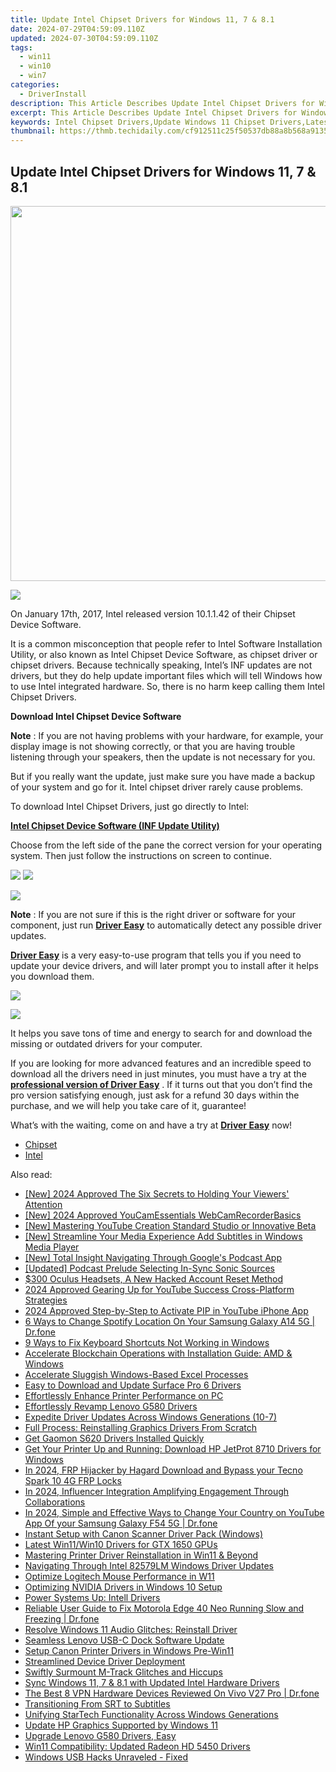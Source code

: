 ```yaml
---
title: Update Intel Chipset Drivers for Windows 11, 7 & 8.1
date: 2024-07-29T04:59:09.110Z
updated: 2024-07-30T04:59:09.110Z
tags:
  - win11
  - win10
  - win7
categories:
  - DriverInstall
description: This Article Describes Update Intel Chipset Drivers for Windows 11, 7 & 8.1
excerpt: This Article Describes Update Intel Chipset Drivers for Windows 11, 7 & 8.1
keywords: Intel Chipset Drivers,Update Windows 11 Chipset Drivers,Latest Intel Driver Update Guide,Install Intel Chipset Drivers for Windows OS,Chipset Driver Support Windows 8.1/7/11,Intel Drivers Update Tutorial,Compatible Chipset Drivers for Windows Versions
thumbnail: https://thmb.techidaily.com/cf912511c25f50537db88a8b568a9135cf27701df4689d69a4823381023d4752.jpg
---
```


## Update Intel Chipset Drivers for Windows 11, 7 & 8.1

<!-- affiliate ads begin -->
<a href="https://appsumo.8odi.net/c/5597632/2082535/7443" target="_top" id="2082535"><img src="//a.impactradius-go.com/display-ad/7443-2082535" border="0" alt="" width="1200" height="600"/></a><img height="0" width="0" src="https://appsumo.8odi.net/i/5597632/2082535/7443" style="position:absolute;visibility:hidden;" border="0" />
<!-- affiliate ads end -->
![](https://images.drivereasy.com/wp-content/uploads/2018/07/img_5b4db24096c45.jpg)

 On January 17th, 2017, Intel released version 10.1.1.42 of their Chipset Device Software.

 It is a common misconception that people refer to Intel Software Installation Utility, or also known as Intel Chipset Device Software, as chipset driver or chipset drivers. Because technically speaking, Intel’s INF updates are not drivers, but they do help update important files which will tell Windows how to use Intel integrated hardware. So, there is no harm keep calling them Intel Chipset Drivers.

**Download Intel Chipset Device Software**

**Note** : If you are not having problems with your hardware, for example, your display image is not showing correctly, or that you are having trouble listening through your speakers, then the update is not necessary for you.

 But if you really want the update, just make sure you have made a backup of your system and go for it. Intel chipset driver rarely cause problems.

To download Intel Chipset Drivers, just go directly to Intel:

[**Intel Chipset Device Software (INF Update Utility)**](https://downloadcenter.intel.com/product/1145/Intel-Chipset-Software-Installation-Utility)

 Choose from the left side of the pane the correct version for your operating system. Then just follow the instructions on screen to continue.

<!-- affiliate ads begin -->
<a href="https://shop.manycam.com/order/checkout.php?PRODS=17727588&QTY=1&AFFILIATE=108875&CART=1"><img src="https://secure.avangate.com/images/merchant/8230bea7d54bcdf99cdfe85cb07313d5/mcaffbanner600x500.png" border="0"></a>
<a href="https://shop.manycam.com/order/checkout.php?PRODS=17727588&QTY=1&AFFILIATE=108875&CART=1"><img src="https://secure.avangate.com/images/merchant/8230bea7d54bcdf99cdfe85cb07313d5/Affiliates_300x250px_valentinesday.png" border="0"></a>
<!-- affiliate ads end -->
![](https://images.drivereasy.com/wp-content/uploads/2019/11/image-26.png)

**Note** : If you are not sure if this is the right driver or software for your component, just run [**Driver Easy**](https://tools.techidaily.com/drivereasy/download/) to automatically detect any possible driver updates.

[**Driver Easy**](https://tools.techidaily.com/drivereasy/download/) is a very easy-to-use program that tells you if you need to update your device drivers, and will later prompt you to install after it helps you download them.

<!-- affiliate ads begin -->
<a href="https://estore.winxdvd.com/order/checkout.php?PRODS=4612444&QTY=1&AFFILIATE=108875&CART=1"><img src="https://www.winxdvd.com/affiliate/new-banner/pt-728x90.jpg" border="0"></a>
<!-- affiliate ads end -->
![](https://images.drivereasy.com/wp-content/uploads/2017/04/img_58ee03ea3425c.jpg)

 It helps you save tons of time and energy to search for and download the missing or outdated drivers for your computer.

 If you are looking for more advanced features and an incredible speed to download all the drivers need in just minutes, you must have a try at the [**professional version of Driver Easy**](https://tools.techidaily.com/drivereasy/download/) . If it turns out that you don’t find the pro version satisfying enough, just ask for a refund 30 days within the purchase, and we will help you take care of it, guarantee!

 What’s with the waiting, come on and have a try at [**Driver Easy**](https://tools.techidaily.com/drivereasy/download/) now!

* [Chipset](https://store.drivereasy.com/order/cart.php?PRODS=4731822&QTY=1&AFFILIATE=108875)
* [Intel](https://tools.techidaily.com/drivereasy/download/)

<ins class="adsbygoogle"
     style="display:block"
     data-ad-format="autorelaxed"
     data-ad-client="ca-pub-7571918770474297"
     data-ad-slot="1223367746"></ins>



<ins class="adsbygoogle"
     style="display:block"
     data-ad-client="ca-pub-7571918770474297"
     data-ad-slot="8358498916"
     data-ad-format="auto"
     data-full-width-responsive="true"></ins>





<span class="atpl-alsoreadstyle">Also read:</span>
<div><ul>
<li><a href="https://fox-links.techidaily.com/new-2024-approved-the-six-secrets-to-holding-your-viewers-attention/"><u>[New] 2024 Approved  The Six Secrets to Holding Your Viewers' Attention</u></a></li>
<li><a href="https://screen-mirroring-recording.techidaily.com/new-2024-approved-youcamessentials-webcamrecorderbasics/"><u>[New] 2024 Approved  YouCamEssentials  WebCamRecorderBasics</u></a></li>
<li><a href="https://youtube-stream.techidaily.com/new-mastering-youtube-creation-standard-studio-or-innovative-beta/"><u>[New] Mastering YouTube Creation  Standard Studio or Innovative Beta</u></a></li>
<li><a href="https://vp-tips.techidaily.com/new-streamline-your-media-experience-add-subtitles-in-windows-media-player/"><u>[New] Streamline Your Media Experience  Add Subtitles in Windows Media Player</u></a></li>
<li><a href="https://some-approaches.techidaily.com/new-total-insight-navigating-through-googles-podcast-app/"><u>[New] Total Insight  Navigating Through Google's Podcast App</u></a></li>
<li><a href="https://extra-skills.techidaily.com/updated-podcast-prelude-selecting-in-sync-sonic-sources/"><u>[Updated] Podcast Prelude  Selecting In-Sync Sonic Sources</u></a></li>
<li><a href="https://facebook.techidaily.com/300-oculus-headsets-a-new-hacked-account-reset-method/"><u>$300 Oculus Headsets, A New Hacked Account Reset Method</u></a></li>
<li><a href="https://youtube-help.techidaily.com/2024-approved-gearing-up-for-youtube-success-cross-platform-strategies/"><u>2024 Approved  Gearing Up for YouTube Success  Cross-Platform Strategies</u></a></li>
<li><a href="https://extra-skills.techidaily.com/2024-approved-step-by-step-to-activate-pip-in-youtube-iphone-app/"><u>2024 Approved  Step-by-Step to Activate PIP in YouTube iPhone App</u></a></li>
<li><a href="https://location-fake.techidaily.com/6-ways-to-change-spotify-location-on-your-samsung-galaxy-a14-5g-drfone-by-drfone-virtual-android/"><u>6 Ways to Change Spotify Location On Your Samsung Galaxy A14 5G | Dr.fone</u></a></li>
<li><a href="https://win11.techidaily.com/9-ways-to-fix-keyboard-shortcuts-not-working-in-windows/"><u>9 Ways to Fix Keyboard Shortcuts Not Working in Windows</u></a></li>
<li><a href="https://driver-install.techidaily.com/accelerate-blockchain-operations-with-installation-guide-amd-and-windows/"><u>Accelerate Blockchain Operations with Installation Guide: AMD & Windows</u></a></li>
<li><a href="https://win11.techidaily.com/accelerate-sluggish-windows-based-excel-processes/"><u>Accelerate Sluggish Windows-Based Excel Processes</u></a></li>
<li><a href="https://driver-install.techidaily.com/easy-to-download-and-update-surface-pro-6-drivers/"><u>Easy to Download and Update Surface Pro 6 Drivers</u></a></li>
<li><a href="https://driver-install.techidaily.com/effortlessly-enhance-printer-performance-on-pc/"><u>Effortlessly Enhance Printer Performance on PC</u></a></li>
<li><a href="https://driver-install.techidaily.com/effortlessly-revamp-lenovo-g580-drivers/"><u>Effortlessly Revamp Lenovo G580 Drivers</u></a></li>
<li><a href="https://driver-install.techidaily.com/expedite-driver-updates-across-windows-generations-10-7/"><u>Expedite Driver Updates Across Windows Generations (10-7)</u></a></li>
<li><a href="https://driver-install.techidaily.com/full-process-reinstalling-graphics-drivers-from-scratch/"><u>Full Process: Reinstalling Graphics Drivers From Scratch</u></a></li>
<li><a href="https://driver-install.techidaily.com/get-gaomon-s620-drivers-installed-quickly/"><u>Get Gaomon S620 Drivers Installed Quickly</u></a></li>
<li><a href="https://driver-install.techidaily.com/get-your-printer-up-and-running-download-hp-jetprot-8710-drivers-for-windows/"><u>Get Your Printer Up and Running: Download HP JetProt 8710 Drivers for Windows</u></a></li>
<li><a href="https://bypass-frp.techidaily.com/in-2024-frp-hijacker-by-hagard-download-and-bypass-your-tecno-spark-10-4g-frp-locks-by-drfone-android/"><u>In 2024, FRP Hijacker by Hagard Download and Bypass your Tecno Spark 10 4G FRP Locks</u></a></li>
<li><a href="https://some-techniques.techidaily.com/in-2024-influencer-integration-amplifying-engagement-through-collaborations/"><u>In 2024, Influencer Integration  Amplifying Engagement Through Collaborations</u></a></li>
<li><a href="https://location-social.techidaily.com/in-2024-simple-and-effective-ways-to-change-your-country-on-youtube-app-of-your-samsung-galaxy-f54-5g-drfone-by-drfone-virtual-android/"><u>In 2024, Simple and Effective Ways to Change Your Country on YouTube App Of your Samsung Galaxy F54 5G | Dr.fone</u></a></li>
<li><a href="https://driver-install.techidaily.com/instant-setup-with-canon-scanner-driver-pack-windows/"><u>Instant Setup with Canon Scanner Driver Pack (Windows)</u></a></li>
<li><a href="https://driver-install.techidaily.com/latest-win11win10-drivers-for-gtx-1650-gpus/"><u>Latest Win11/Win10 Drivers for GTX 1650 GPUs</u></a></li>
<li><a href="https://driver-install.techidaily.com/mastering-printer-driver-reinstallation-in-win11-and-beyond/"><u>Mastering Printer Driver Reinstallation in Win11 & Beyond</u></a></li>
<li><a href="https://driver-install.techidaily.com/navigating-through-intel-82579lm-windows-driver-updates/"><u>Navigating Through Intel 82579LM Windows Driver Updates</u></a></li>
<li><a href="https://driver-install.techidaily.com/optimize-logitech-mouse-performance-in-w11/"><u>Optimize Logitech Mouse Performance in W11</u></a></li>
<li><a href="https://driver-install.techidaily.com/optimizing-nvidia-drivers-in-windows-10-setup/"><u>Optimizing NVIDIA Drivers in Windows 10 Setup</u></a></li>
<li><a href="https://driver-install.techidaily.com/power-systems-up-intell-drivers/"><u>Power Systems Up: Intell Drivers</u></a></li>
<li><a href="https://fix-guide.techidaily.com/reliable-user-guide-to-fix-motorola-edge-40-neo-running-slow-and-freezing-drfone-by-drfone-fix-android-problems-fix-android-problems/"><u>Reliable User Guide to Fix Motorola Edge 40 Neo Running Slow and Freezing | Dr.fone</u></a></li>
<li><a href="https://driver-install.techidaily.com/resolve-windows-11-audio-glitches-reinstall-driver/"><u>Resolve Windows 11 Audio Glitches: Reinstall Driver</u></a></li>
<li><a href="https://driver-install.techidaily.com/seamless-lenovo-usb-c-dock-software-update/"><u>Seamless Lenovo USB-C Dock Software Update</u></a></li>
<li><a href="https://driver-install.techidaily.com/setup-canon-printer-drivers-in-windows-pre-win11/"><u>Setup Canon Printer Drivers in Windows Pre-Win11</u></a></li>
<li><a href="https://driver-install.techidaily.com/streamlined-device-driver-deployment/"><u>Streamlined Device Driver Deployment</u></a></li>
<li><a href="https://driver-install.techidaily.com/swiftly-surmount-m-track-glitches-and-hiccups/"><u>Swiftly Surmount M-Track Glitches and Hiccups</u></a></li>
<li><a href="https://driver-install.techidaily.com/sync-windows-11-7-and-81-with-updated-intel-hardware-drivers/"><u>Sync Windows 11, 7 & 8.1 with Updated Intel Hardware Drivers</u></a></li>
<li><a href="https://fake-location.techidaily.com/the-best-8-vpn-hardware-devices-reviewed-on-vivo-v27-pro-drfone-by-drfone-virtual-android/"><u>The Best 8 VPN Hardware Devices Reviewed On Vivo V27 Pro | Dr.fone</u></a></li>
<li><a href="https://extra-hints.techidaily.com/transitioning-from-srt-to-subtitles/"><u>Transitioning From SRT to Subtitles</u></a></li>
<li><a href="https://driver-install.techidaily.com/unifying-startech-functionality-across-windows-generations/"><u>Unifying StarTech Functionality Across Windows Generations</u></a></li>
<li><a href="https://driver-install.techidaily.com/update-hp-graphics-supported-by-windows-11/"><u>Update HP Graphics Supported by Windows 11</u></a></li>
<li><a href="https://driver-install.techidaily.com/1720063650190-upgrade-lenovo-g580-drivers-easy/"><u>Upgrade Lenovo G580 Drivers, Easy</u></a></li>
<li><a href="https://driver-install.techidaily.com/win11-compatibility-updated-radeon-hd-5450-drivers/"><u>Win11 Compatibility: Updated Radeon HD 5450 Drivers</u></a></li>
<li><a href="https://driver-install.techidaily.com/windows-usb-hacks-unraveled-fixed/"><u>Windows USB Hacks Unraveled - Fixed</u></a></li>
</ul></div>

